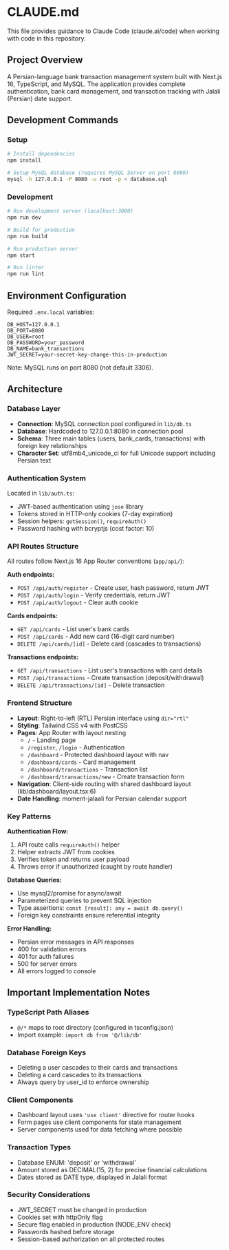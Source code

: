 # CLAUDE.md

This file provides guidance to Claude Code (claude.ai/code) when working with code in this repository.

## Project Overview

A Persian-language bank transaction management system built with Next.js 16, TypeScript, and MySQL. The application provides complete authentication, bank card management, and transaction tracking with Jalali (Persian) date support.

## Development Commands

### Setup
```bash
# Install dependencies
npm install

# Setup MySQL database (requires MySQL Server on port 8080)
mysql -h 127.0.0.1 -P 8080 -u root -p < database.sql
```

### Development
```bash
# Run development server (localhost:3000)
npm run dev

# Build for production
npm run build

# Run production server
npm start

# Run linter
npm run lint
```

## Environment Configuration

Required `.env.local` variables:
```
DB_HOST=127.0.0.1
DB_PORT=8080
DB_USER=root
DB_PASSWORD=your_password
DB_NAME=bank_transactions
JWT_SECRET=your-secret-key-change-this-in-production
```

Note: MySQL runs on port 8080 (not default 3306).

## Architecture

### Database Layer

- **Connection**: MySQL connection pool configured in `lib/db.ts`
- **Database**: Hardcoded to 127.0.0.1:8080 in connection pool
- **Schema**: Three main tables (users, bank_cards, transactions) with foreign key relationships
- **Character Set**: utf8mb4_unicode_ci for full Unicode support including Persian text

### Authentication System

Located in `lib/auth.ts`:
- JWT-based authentication using `jose` library
- Tokens stored in HTTP-only cookies (7-day expiration)
- Session helpers: `getSession()`, `requireAuth()`
- Password hashing with bcryptjs (cost factor: 10)

### API Routes Structure

All routes follow Next.js 16 App Router conventions (`app/api/`):

**Auth endpoints:**
- `POST /api/auth/register` - Create user, hash password, return JWT
- `POST /api/auth/login` - Verify credentials, return JWT
- `POST /api/auth/logout` - Clear auth cookie

**Cards endpoints:**
- `GET /api/cards` - List user's bank cards
- `POST /api/cards` - Add new card (16-digit card number)
- `DELETE /api/cards/[id]` - Delete card (cascades to transactions)

**Transactions endpoints:**
- `GET /api/transactions` - List user's transactions with card details
- `POST /api/transactions` - Create transaction (deposit/withdrawal)
- `DELETE /api/transactions/[id]` - Delete transaction

### Frontend Structure

- **Layout**: Right-to-left (RTL) Persian interface using `dir="rtl"`
- **Styling**: Tailwind CSS v4 with PostCSS
- **Pages**: App Router with layout nesting
  - `/` - Landing page
  - `/register`, `/login` - Authentication
  - `/dashboard` - Protected dashboard layout with nav
  - `/dashboard/cards` - Card management
  - `/dashboard/transactions` - Transaction list
  - `/dashboard/transactions/new` - Create transaction form
- **Navigation**: Client-side routing with shared dashboard layout (lib/dashboard/layout.tsx:6)
- **Date Handling**: moment-jalaali for Persian calendar support

### Key Patterns

**Authentication Flow:**
1. API route calls `requireAuth()` helper
2. Helper extracts JWT from cookies
3. Verifies token and returns user payload
4. Throws error if unauthorized (caught by route handler)

**Database Queries:**
- Use mysql2/promise for async/await
- Parameterized queries to prevent SQL injection
- Type assertions: `const [result]: any = await db.query()`
- Foreign key constraints ensure referential integrity

**Error Handling:**
- Persian error messages in API responses
- 400 for validation errors
- 401 for auth failures
- 500 for server errors
- All errors logged to console

## Important Implementation Notes

### TypeScript Path Aliases
- `@/*` maps to root directory (configured in tsconfig.json)
- Import example: `import db from '@/lib/db'`

### Database Foreign Keys
- Deleting a user cascades to their cards and transactions
- Deleting a card cascades to its transactions
- Always query by user_id to enforce ownership

### Client Components
- Dashboard layout uses `'use client'` directive for router hooks
- Form pages use client components for state management
- Server components used for data fetching where possible

### Transaction Types
- Database ENUM: 'deposit' or 'withdrawal'
- Amount stored as DECIMAL(15, 2) for precise financial calculations
- Dates stored as DATE type, displayed in Jalali format

### Security Considerations
- JWT_SECRET must be changed in production
- Cookies set with httpOnly flag
- Secure flag enabled in production (NODE_ENV check)
- Passwords hashed before storage
- Session-based authorization on all protected routes
